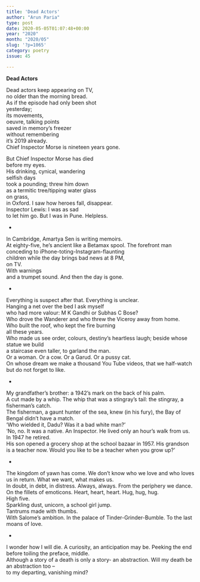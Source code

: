```yaml
---
title: 'Dead Actors'
author: "Arun Paria"
type: post
date: 2020-05-05T01:07:48+00:00
year: "2020"
month: "2020/05"
slug: '?p=1065'
category: poetry
issue: 45

---
```

**Dead Actors**

Dead actors keep appearing on TV,  
no older than the morning bread.  
As if the episode had only been shot  
yesterday;  
its movements,  
oeuvre, talking points  
saved in memory&#8217;s freezer  
without remembering  
it&#8217;s 2019 already.  
Chief Inspector Morse is nineteen years gone.

But Chief Inspector Morse has died  
before my eyes.  
His drinking, cynical, wandering  
selfish days  
took a pounding; threw him down  
as a termitic tree/tipping water glass  
on grass,  
in Oxford. I saw how heroes fall, disappear.  
Inspector Lewis: I was as sad  
to let him go. But I was in Pune. Helpless.

*

In Cambridge, Amartya Sen is writing memoirs.  
At eighty-five, he’s ancient like a Betamax spool. The forefront man  
conceding to iPhone-toting-Instagram-flaunting  
children while the day brings bad news at 8 PM,  
on TV.  
With warnings  
and a trumpet sound. And then the day is gone.

*

Everything is suspect after that. Everything is unclear.  
Hanging a net over the bed I ask myself  
who had more valour: M K Gandhi or Subhas C Bose?  
Who drove the Wanderer and who threw the Viceroy away from home.  
Who built the roof, who kept the fire burning  
all these years.  
Who made us see order, colours, destiny&#8217;s heartless laugh; beside whose statue we build  
a staircase even taller, to garland the man.  
Or a woman. Or a cow. Or a Garud. Or a pussy cat.  
On whose dream we make a thousand You Tube videos, that we half-watch  
but do not forget to like.

*

My grandfather&#8217;s brother: a 1942&#8217;s mark on the back of his palm.  
A cut made by a whip. The whip that was a stingray&#8217;s tail: the stingray, a fisherman&#8217;s catch.  
The fisherman, a gaunt hunter of the sea, knew (in his fury), the Bay of Bengal didn&#8217;t have a match.  
&#8216;Who wielded it, Dadu? Was it a bad white man?&#8217;  
&#8216;No, no. It was a native. An Inspector. He lived only an hour&#8217;s walk from us.  
In 1947 he retired.  
His son opened a grocery shop at the school bazaar in 1957. His grandson is a teacher now. Would you like to be a teacher when you grow up?’

*

The kingdom of yawn has come. We don&#8217;t know who we love and who loves us in return. What we want, what makes us.  
In doubt, in debt, in distress. Always, always. From the periphery we dance. On the fillets of emoticons. Heart, heart, heart. Hug, hug, hug.  
High five.  
Sparkling dust, unicorn, a school girl jump.  
Tantrums made with thumbs.  
With Salome&#8217;s ambition. In the palace of Tinder-Grinder-Bumble. To the last moans of love.

*

I wonder how I will die. A curiosity, an anticipation may be. Peeking the end before toiling the preface, middle.  
Although a story of a death is only a story- an abstraction. Will my death be an abstraction too &#8211;  
to my departing, vanishing mind?
